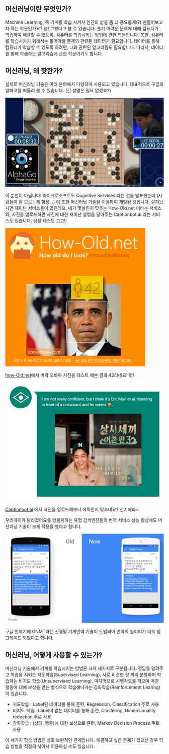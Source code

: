 ## 머신러닝이란 무엇인가?
Machine Learning, 즉 기계를 학습 시켜서 인간의 삶을 좀 더 풍요롭게(?) 만들어보고자 하는 학문인가요? 
넵! 그렇다고 볼 수 있습니다. 풀기 어려운 문제에 대해 컴퓨터가 학습하여 해결할 수 있도록, 컴퓨터를 학습시키는 방법에 관한 학문입니다. 
또한, 컴퓨터를 학습시키기 위해서는 풀어야할 문제와 관련된 데이터가 필요합니다. 데이터를 통해 컴퓨터가 학습할 수 있도록 하려면, 그와 관련된 알고리즘도 필요합니다. 따라서, 데이터를 통해 학습하는 알고리즘에 관한 학문이기도 합니다. 

## 머신러닝, 왜 핫한가?
실제로 머신러닝 기술은 여러 분야에서 다양하게 사용되고 있습니다. 
대표적으로 구글의 알파고를 떠올려 볼 수 있습니다. (긴 설명은 필요 없겠죠?)

![알파고](./images/001.jpg)

이 뿐만이 아닙니다! 마이크로소프트도 Cognitive Services 라는 것을 발표했는데 (사람들이 잘 모르는게 함정...)  이 또한 머신러닝 기술을 이용하여 개발된 것입니다.
살펴보시면 재미난 서비스들이 많은데요, 내가 몇살인지 맞추는 How-Old.net 이라는 서비스와, 사진을 업로드하면 사진에 대한 재미난 설명을 달아주는 Captionbot.ai 라는 서비스도 있습니다. 당장 테스트 고고!!

![Howold](./images/002.PNG)

[how-Old.net](http://how-old.net/)에서 버락 오바마 사진을 테스트 해본 결과 42라네요! 핫! 

![captionbot](./images/003.PNG)

[Captionbot.ai](https://www.captionbot.ai/) 에서 사진을 업로드해보니 에릭인지 맞추네요? 신기해라~ 

우리아이가 달라졌어요를 방불케하는 유명 검색엔진들의 번역 서비스 성능 향상에도 머신러닝 기술이 크게 작용을 했다고 합니다. 

![translator](./images/004.JPG)

구글 번역기에 GNMT라는 신경망 기게번역 기술이 도입되어 번역의 퀄리티가 더욱 업그레이드 되었다고 합니다. 

## 머신러닝, 어떻게 사용할 수 있는가?
머신러닝 기술에서 기계를 학습시키는 방법은 크게 세가지로 구분됩니다. 정답을 알려주고 학습을 시키는 지도학습(Supervised Learning), 서로 비슷한 것 끼리 분류하며 학습하는 비지도 학습(Unsupervised Learning), 마지막으로 시행착오를 겪으며 어떤 행동에 대에 보상을 받는 방식으로 학습해나가는 강화학습(Reinforcement Learing)이 있습니다. 

* 지도학습 : Label된 데이터를 통해 훈련, Regression, Classification 주로 사용
* 비지도 학습 : Label이 없는 데이터를 통해 훈련, Clustering, Dimensionality reduction 주로 사용
* 강화학습 : (상태, 행동)에 대한 보상으로 훈련, Markov Decision Process 주로 사용

이 세가지 학습 방법은 상호 보완적인 관계입니다. 해결하고 싶은 문제가 있으신 경우 학습 방법을 적절히 섞어서 이용하실 수도 있습니다. 
